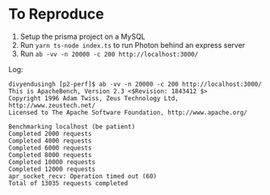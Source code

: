 # To Reproduce

1. Setup the prisma project on a MySQL
2. Run `yarn ts-node index.ts` to run Photon behind an express server
3. Run `ab -vv -n 20000 -c 200 http://localhost:3000/`

Log:

```
divyendusingh [p2-perf]$ ab -vv -n 20000 -c 200 http://localhost:3000/
This is ApacheBench, Version 2.3 <$Revision: 1843412 $>
Copyright 1996 Adam Twiss, Zeus Technology Ltd, http://www.zeustech.net/
Licensed to The Apache Software Foundation, http://www.apache.org/

Benchmarking localhost (be patient)
Completed 2000 requests
Completed 4000 requests
Completed 6000 requests
Completed 8000 requests
Completed 10000 requests
Completed 12000 requests
apr_socket_recv: Operation timed out (60)
Total of 13035 requests completed
```
